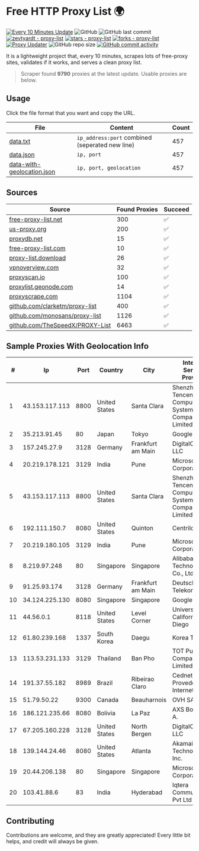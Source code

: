 
# Free HTTP Proxy List 🌍

[![Every 10 Minutes Update](https://github.com/mertguvencli/http-proxy-list/actions/workflows/main.yml/badge.svg?branch=main)](https://github.com/mertguvencli/http-proxy-list/actions/workflows/main.yml)
![GitHub](https://img.shields.io/github/license/mertguvencli/http-proxy-list)
![GitHub last commit](https://img.shields.io/github/last-commit/mertguvencli/http-proxy-list)
[![zevtyardt - proxy-list](https://img.shields.io/static/v1?label=zevtyardt&message=proxy-list&color=blue&logo=github)](https://github.com/zevtyardt/proxy-list "Go to GitHub repo")
[![stars - proxy-list](https://img.shields.io/github/stars/zevtyardt/proxy-list?style=social)](https://github.com/zevtyardt/proxy-list)
[![forks - proxy-list](https://img.shields.io/github/forks/zevtyardt/proxy-list?style=social)](https://github.com/zevtyardt/proxy-list)
[![Proxy Updater](https://github.com/zevtyardt/proxy-list/workflows/Proxy%20Updater/badge.svg)](https://github.com/zevtyardt/proxy-list/actions?query=workflow:"Proxy+Updater")
![GitHub repo size](https://img.shields.io/github/repo-size/zevtyardt/proxy-list)
[![GitHub commit activity](https://img.shields.io/github/commit-activity/m/zevtyardt/proxy-list?logo=commits)](https://github.com/zevtyardt/proxy-list/commits/main)

It is a lightweight project that, every 10 minutes, scrapes lots of free-proxy sites, validates if it works, and serves a clean proxy list.

> Scraper found **9790** proxies at the latest update. Usable proxies are below.

## Usage

Click the file format that you want and copy the URL.

|File|Content|Count|
|----|-------|-----|
|[data.txt](https://raw.githubusercontent.com/mertguvencli/http-proxy-list/main/proxy-list/data.txt)|`ip_address:port` combined (seperated new line)|457|
|[data.json](https://raw.githubusercontent.com/mertguvencli/http-proxy-list/main/proxy-list/data.json)|`ip, port`|457|
|[data-with-geolocation.json](https://raw.githubusercontent.com/mertguvencli/http-proxy-list/main/proxy-list/data-with-geolocation.json)|`ip, port, geolocation`|457|

## Sources

|Source|Found Proxies|Succeed|
|------|-------------|-------|
|[free-proxy-list.net](https://free-proxy-list.net)|300|✅|
|[us-proxy.org](https://www.us-proxy.org)|200|✅|
|[proxydb.net](http://proxydb.net)|15|✅|
|[free-proxy-list.com](https://free-proxy-list.com/?page=&port=&type%5B%5D=http&type%5B%5D=https&up_time=0&search=Search)|10|✅|
|[proxy-list.download](https://www.proxy-list.download/HTTP)|26|✅|
|[vpnoverview.com](https://vpnoverview.com/privacy/anonymous-browsing/free-proxy-servers)|32|✅|
|[proxyscan.io](https://www.proxyscan.io)|100|✅|
|[proxylist.geonode.com](https://proxylist.geonode.com/api/proxy-list?limit=300&page=1&sort_by=lastChecked&sort_type=desc&protocols=http,https)|14|✅|
|[proxyscrape.com](https://api.proxyscrape.com/v2/?request=displayproxies&protocol=http&timeout=10000&country=all&ssl=all&anonymity=all)|1104|✅|
|[github.com/clarketm/proxy-list](https://raw.githubusercontent.com/clarketm/proxy-list/master/proxy-list-raw.txt)|400|✅|
|[github.com/monosans/proxy-list](https://raw.githubusercontent.com/monosans/proxy-list/main/proxies/http.txt)|1126|✅|
|[github.com/TheSpeedX/PROXY-List](https://raw.githubusercontent.com/TheSpeedX/PROXY-List/master/http.txt)|6463|✅|


## Sample Proxies With Geolocation Info

|#|Ip|Port|Country|City|Internet Service Provider|
|-|--|----|-------|----|-------------------------|
|1|43.153.117.113|8800|United States|Santa Clara|Shenzhen Tencent Computer Systems Company Limited|
|2|35.213.91.45|80|Japan|Tokyo|Google LLC|
|3|157.245.27.9|3128|Germany|Frankfurt am Main|DigitalOcean, LLC|
|4|20.219.178.121|3129|India|Pune|Microsoft Corporation|
|5|43.153.117.113|8800|United States|Santa Clara|Shenzhen Tencent Computer Systems Company Limited|
|6|192.111.150.7|8080|United States|Quinton|Centrilogic|
|7|20.219.180.105|3129|India|Pune|Microsoft Corporation|
|8|8.219.97.248|80|Singapore|Singapore|Alibaba (US) Technology Co., Ltd.|
|9|91.25.93.174|3128|Germany|Frankfurt am Main|Deutsche Telekom AG|
|10|34.124.225.130|8080|Singapore|Singapore|Google LLC|
|11|44.56.0.1|8118|United States|Level Corner|University of California, San Diego|
|12|61.80.239.168|1337|South Korea|Daegu|Korea Telecom|
|13|113.53.231.133|3129|Thailand|Ban Pho|TOT Public Company Limited|
|14|191.37.55.182|8989|Brazil|Ribeirao Claro|Cednet Provedor Internet|
|15|51.79.50.22|9300|Canada|Beauharnois|OVH SAS|
|16|186.121.235.66|8080|Bolivia|La Paz|AXS Bolivia S. A.|
|17|67.205.160.228|3128|United States|North Bergen|DigitalOcean, LLC|
|18|139.144.24.46|8080|United States|Atlanta|Akamai Technologies, Inc.|
|19|20.44.206.138|80|Singapore|Singapore|Microsoft Corporation|
|20|103.41.88.6|83|India|Hyderabad|Iqtera Communication Pvt Ltd|



## Contributing

Contributions are welcome, and they are greatly appreciated! Every
little bit helps, and credit will always be given.

